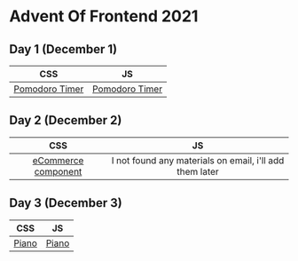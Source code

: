 # Advent Of Frontend 2021

## Day 1 (December 1)
|            CSS             |             JS             |
|:--------------------------:|:--------------------------:|
| [Pomodoro Timer](css/day1) | [Pomodoro Timer](css/day1) |

## Day 2 (December 2)
|               CSS               |                           JS                            |
|:-------------------------------:|:-------------------------------------------------------:|
| [eCommerce component](css/day2) | I not found any materials on email, i'll add them later |

## Day 3 (December 3)
|        CSS        |        JS         |
|:-----------------:|:-----------------:|
| [Piano](css/day3) | [Piano](js/day3) |